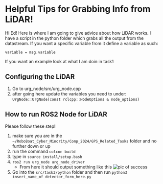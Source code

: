 # Helpful Tips for Grabbing Info from LiDAR!

Hi Ed! Here is where I am going to give advice about how LiDAR works. I have a script in the python folder which grabs all the output from the datastream. If you want a specific variable from it define a variable as such:

`variable = msg.variable`

If you want an example look at what I am doin in task1

## Configuring the LiDAR

1. Go to urg_node/src/urg_node.cpp
2. after going here update the variables you need to under: `UrgNode::UrgNode(const rclcpp::NodeOptions & node_options)`


## How to run ROS2 Node for LiDAR

Please follow these step!

1. make sure you are in the `~/RoboBoat_Cyber_Minority/Comp_2024/GPS_Related_Tasks` folder and no further down or up
2. run the command `colcon build`
3. type in `source install/setup.bash`
4. `ros2 run urg_node urg_node_driver`
	- From here it should output something like this
![pic of success](https://github.com/DarkAngelRed/RoboBoat_Cyber_Minority/tree/main/Comp_2024/GPS_Related_Tasks/src/task3/pic.png)
5. Go into the `src/task3/python` folder and then run `python3 insert_name_of detector_form_here.py`
